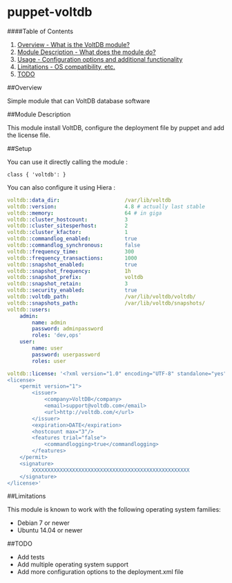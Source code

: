 puppet-voltdb
=============

####Table of Contents

1. [Overview - What is the VoltDB module?](#overview)
2. [Module Description - What does the module do?](#module-description)
3. [Usage - Configuration options and additional functionality](#usage)
4. [Limitations - OS compatibility, etc.](#limitations)
5. [TODO](#todo)



##Overview

Simple module that can VoltDB database software

##Module Description

This module install VoltDB, configure the deployment file by puppet and add the license file.

##Setup

You can use it directly calling the module :

```puppet
class { 'voltdb': }
```

You can also configure it using Hiera :

```yaml
voltdb::data_dir:                     /var/lib/voltdb
voltdb::version:                      4.8 # actually last stable
voltdb::memory:                       64 # in giga
voltdb::cluster_hostcount:            3
voltdb::cluster_sitesperhost:         2
voltdb::cluster_kfactor:              1
voltdb::commandlog_enabled:           true
voltdb::commandlog_synchronous:       false
voltdb::frequency_time:               300
voltdb::frequency_transactions:       1000
voltdb::snapshot_enabled:             true
voltdb::snapshot_frequency:           1h
voltdb::snapshot_prefix:              voltdb
voltdb::snapshot_retain:              3
voltdb::security_enabled:             true
voltdb::voltdb_path:                  /var/lib/voltdb/voltdb/
voltdb::snapshots_path:               /var/lib/voltdb/snapshots/
voltdb::users:
    admin:
        name: admin
        password: adminpassword
        roles: 'dev,ops'
    user:
        name: user
        password: userpassword
        roles: user

voltdb::license: '<?xml version="1.0" encoding="UTF-8" standalone="yes"?>
<license>
    <permit version="1">
        <issuer>
            <company>VoltDB</company>
            <email>support@voltdb.com</email>
            <url>http://voltdb.com/</url>
        </issuer>
        <expiration>DATE</expiration>
        <hostcount max="3"/>
        <features trial="false">
            <commandlogging>true</commandlogging>
        </features>
    </permit>
    <signature>
        XXXXXXXXXXXXXXXXXXXXXXXXXXXXXXXXXXXXXXXXXXXXXXXXXXX
    </signature>
</license>'
```

##Limitations

This module is known to work with the following operating system families:

 - Debian 7 or newer
 - Ubuntu 14.04 or newer

##TODO
 - Add tests
 - Add multiple operating system support
 - Add more configuration options to the deployment.xml file